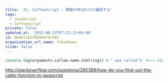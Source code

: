 ```yaml
---
title: 'JS, CoffeeScript - 関数が呼ばれたか確認する'
tags:
  - JavaScript
  - CoffeeScript
private: false
updated_at: '2015-08-23T07:22:31+09:00'
id: 0b4efcb235689474c565
organization_url_name: fukuokaex
slide: false
---
```

```coffeescript
console.log(arguments.callee.name.toString() + " was called")  #<== DEBUG
```

http://stackoverflow.com/questions/280389/how-do-you-find-out-the-caller-function-in-javascript
